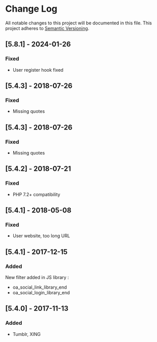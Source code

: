 # Change Log
All notable changes to this project will be documented in this file. 
This project adheres to [Semantic Versioning](http://semver.org/).

## [5.8.1] - 2024-01-26
### Fixed
- User register hook fixed

## [5.4.3] - 2018-07-26
### Fixed
- Missing quotes

## [5.4.3] - 2018-07-26
### Fixed
- Missing quotes

## [5.4.2] - 2018-07-21
### Fixed
- PHP 7.2+ compatibility

## [5.4.1] - 2018-05-08
### Fixed
- User website, too long URL

## [5.4.1] - 2017-12-15
### Added
New filter added in JS library :
- oa_social_link_library_end
- oa_social_login_library_end

## [5.4.0] - 2017-11-13
### Added
- Tumblr, XING
